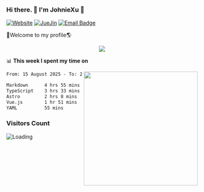 ### Hi there. 👋 I'm JohnieXu :lemon:

[![Website](https://img.shields.io/badge/-Website-c14438?style=flat-square&logo=w&logoColor=white)](https://johniexu.github.io/)
[![JueJin](https://img.shields.io/badge/-JueJin-c14438?style=flat-square&logo=j&logoColor=white)](https://juejin.cn/user/2277843822444958)
[![Email Badge](https://img.shields.io/badge/-Email-c14438?style=flat-square&logo=Email&logoColor=white&link=mailto:281910378@qq.com)](mailto:281910378@qq.com)

🚀Welcome to my profile🌎

<center>
<img align='center' src="https://images.unsplash.com/photo-1690689636978-90d0f3592791?ixlib=rb-4.0.3&ixid=M3wxMjA3fDB8MHxwaG90by1wYWdlfHx8fGVufDB8fHx8fA%3D%3D&auto=format&fit=crop&w=2070&q=80">
</center>

📊 **This week I spent my time on**

<img align='right' width="300" src="https://github-readme-stats.vercel.app/api?username=JohnieXu&show_icons=true&title_color=fff&icon_color=79ff97&text_color=9f9f9f&bg_color=151515&count_private=true">

<!--START_SECTION:waka-->

```txt
From: 15 August 2025 - To: 22 August 2025

Markdown      4 hrs 55 mins   ███████▓░░░░░░░░░░░░░░░░░   31.19 %
TypeScript    3 hrs 33 mins   █████▓░░░░░░░░░░░░░░░░░░░   22.60 %
Astro         2 hrs 8 mins    ███▒░░░░░░░░░░░░░░░░░░░░░   13.63 %
Vue.js        1 hr 51 mins    ███░░░░░░░░░░░░░░░░░░░░░░   11.75 %
YAML          55 mins         █▒░░░░░░░░░░░░░░░░░░░░░░░   05.86 %
```

<!--END_SECTION:waka-->

### Visitors Count
<img align="left" src = "https://profile-counter.glitch.me/JohnieXu/count.svg" alt ="Loading">
